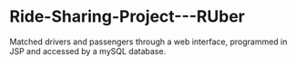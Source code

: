 # Ride-Sharing-Project---RUber
Matched drivers and passengers through a web interface, programmed in JSP and accessed by a mySQL database. 
